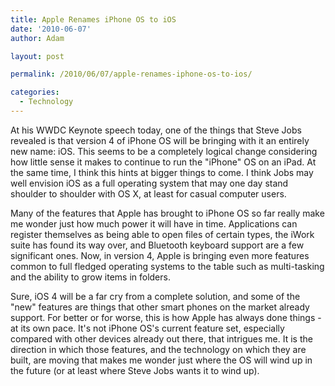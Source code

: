 ```yaml
---
title: Apple Renames iPhone OS to iOS
date: '2010-06-07'
author: Adam

layout: post

permalink: /2010/06/07/apple-renames-iphone-os-to-ios/

categories:
  - Technology
---
```

At his WWDC Keynote speech today, one of the things that Steve Jobs revealed is
that version 4 of iPhone OS will be bringing with it an entirely new name: iOS.
This seems to be a completely logical change considering how little sense it
makes to continue to run the "iPhone" OS on an iPad. At the same time, I think
this hints at bigger things to come. I think Jobs may well envision iOS as a
full operating system that may one day stand shoulder to shoulder with OS X, at
least for casual computer users.

Many of the features that Apple has brought to iPhone OS so far really make me
wonder just how much power it will have in time. Applications can register
themselves as being able to open files of certain types, the iWork suite has
found its way over, and Bluetooth keyboard support are a few significant ones.
Now, in version 4, Apple is bringing even more features common to full fledged
operating systems to the table such as multi-tasking and the ability to grow
items in folders.

Sure, iOS 4 will be a far cry from a complete solution, and some of the "new"
features are things that other smart phones on the market already support. For
better or for worse, this is how Apple has always done things - at its own pace.
It's not iPhone OS's current feature set, especially compared with other devices
already out there, that intrigues me. It is the direction in which those
features, and the technology on which they are built, are moving that makes me
wonder just where the OS will wind up in the future (or at least where Steve
Jobs wants it to wind up).
